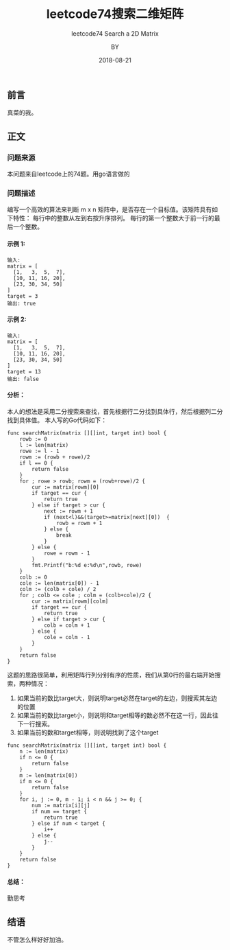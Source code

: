 ﻿---
layout:     post
title:      leetcode74搜索二维矩阵
subtitle:   leetcode74 Search a 2D Matrix
date:       2018-08-21
author:     BY
header-img: img/post-bg-universe.jpg
catalog: true
tags:
    - Blog
---


## 前言

真菜的我。

## 正文

### 问题来源

本问题来自leetcode上的74题。用go语言做的

### 问题描述


编写一个高效的算法来判断 m x n 矩阵中，是否存在一个目标值。该矩阵具有如下特性：
每行中的整数从左到右按升序排列。
每行的第一个整数大于前一行的最后一个整数。

#### 示例 1:
```
输入:
matrix = [
  [1,   3,  5,  7],
  [10, 11, 16, 20],
  [23, 30, 34, 50]
]
target = 3
输出: true
``` 
#### 示例 2:
```
输入:
matrix = [
  [1,   3,  5,  7],
  [10, 11, 16, 20],
  [23, 30, 34, 50]
]
target = 13
输出: false
``` 
#### 分析：
本人的想法是采用二分搜索来查找，首先根据行二分找到具体行，然后根据列二分找到具体值。
本人写的Go代码如下： 
```
func searchMatrix(matrix [][]int, target int) bool {
	rowb := 0
	l := len(matrix)
	rowe := l - 1
	rowm := (rowb + rowe)/2
	if l == 0 {
		return false
	}
	for ; rowe > rowb; rowm = (rowb+rowe)/2 {
		cur := matrix[rowm][0]
		if target == cur {
			return true
		} else if target > cur {
			next := rowm + 1
			if (next<l)&&(target>=matrix[next][0]) 	{
				rowb = rowm + 1
			} else {
				break
			}
		} else {
			rowe = rowm - 1
		}		
		fmt.Printf("b:%d e:%d\n",rowb, rowe)
	}
	colb := 0
	cole := len(matrix[0]) - 1
	colm := (colb + cole) / 2
	for ; colb <= cole ; colm = (colb+cole)/2 {
		cur := matrix[rowm][colm]
		if target == cur {
			return true
		} else if target > cur {
			colb = colm + 1
		} else {
			cole = colm - 1
		}	
	}
	return false
}
```
这题的思路很简单，利用矩阵行列分别有序的性质，我们从第0行的最右端开始搜索，两种情况：
1. 如果当前的数比target大，则说明target必然在target的左边，则搜索其左边的位置
2. 如果当前的数比target小，则说明和target相等的数必然不在这一行，因此往下一行搜索。
3. 如果当前的数和target相等，则说明找到了这个target
 
```
func searchMatrix(matrix [][]int, target int) bool {
    n := len(matrix)
    if n <= 0 {
        return false
    }
    m := len(matrix[0])
    if m <= 0 {
        return false
    }
    for i, j := 0, m - 1; i < n && j >= 0; {
        num := matrix[i][j]
        if num == target {
            return true
        } else if num < target {
            i++
        } else {
            j--
        }
    }
    return false
}
```
#### 总结：
勤思考

## 结语
不管怎么样好好加油。
